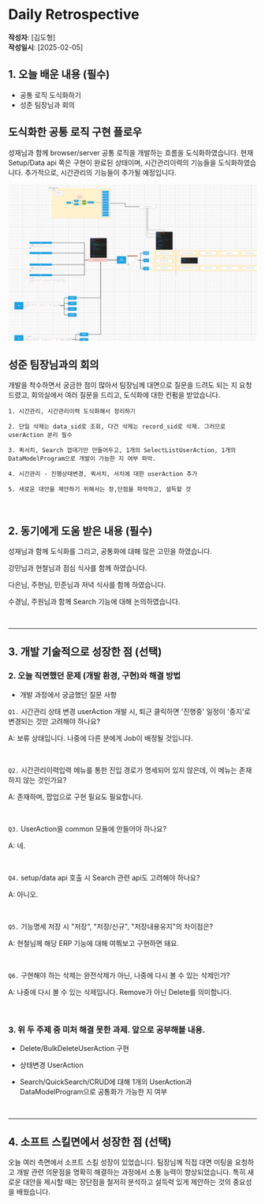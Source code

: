 # Daily Retrospective

**작성자**: [김도형]  
**작성일시**: [2025-02-05]

## 1. 오늘 배운 내용 (필수)

- 공통 로직 도식화하기
- 성준 팀장님과 회의

## 도식화한 공통 로직 구현 플로우

성재님과 함께 browser/server 공통 로직을 개발하는 흐름을 도식화하였습니다. 현재 Setup/Data api 쪽은 구현이 완료된 상태이며, 시간관리이력의 기능들을 도식화하였습니다. 추가적으로, 시간관리의 기능들이 추가될 예정입니다.

![alt text](../ref/김도형_이미지/김도형_1.png)

## 성준 팀장님과의 회의

개발을 착수하면서 궁금한 점이 많아서 팀장님께 대면으로 질문을 드려도 되는 지 요청드렸고, 회의실에서 여러 질문을 드리고, 도식화에 대한 컨펌을 받았습니다.

`1. 시간관리, 시간관리이력 도식화해서 정리하기`

`2. 단일 삭제는 data_sid로 조회, 다건 삭제는 record_sid로 삭제. 그러므로 userAction 분리 필수`

`3. 퀵서치, Search 껍데기만 만들어두고, 1개의 SelectListUserAction, 1개의 DataModelProgram으로 개발이 가능한 지 여부 파악.`

`4. 시간관리 - 진행상태변경, 퀵서치, 서치에 대한 userAction 추가`

`5. 새로운 대안을 제안하기 위해서는 장,단점을 파악하고, 설득할 것 `

<br>

## 2. 동기에게 도움 받은 내용 (필수)

성재님과 함께 도식화를 그리고, 공통화에 대해 많은 고민을 하였습니다.

강민님과 현철님과 점심 식사를 함께 하였습니다.

다은님, 주현님, 민준님과 저녁 식사를 함께 하였습니다.

수경님, 주원님과 함께 Search 기능에 대해 논의하였습니다.

<br>

---

## 3. 개발 기술적으로 성장한 점 (선택)

### 2. 오늘 직면했던 문제 (개발 환경, 구현)와 해결 방법

- 개발 과정에서 궁금했던 질문 사항

`Q1.` 시간관리 상태 변경 userAction 개발 시, 퇴근 클릭하면 '진행중' 일정이 '중지'로 변경되는 것만 고려해야 하나요?

A: 보류 상태입니다. 나중에 다른 분에게 Job이 배정될 것입니다.

<br>

`Q2.` 시간관리이력입력 메뉴를 통한 진입 경로가 명세되어 있지 않은데, 이 메뉴는 존재하지 않는 것인가요?

A: 존재하며, 팝업으로 구현 필요도 필요합니다.

<br>

`Q3.` UserAction을 common 모듈에 만들어야 하나요?

A: 네.

<br>

`Q4.` setup/data api 호출 시 Search 관련 api도 고려해야 하나요?

A: 아니오.

<br>

`Q5.` 기능명세 저장 시 "저장", "저장/신규", "저장내용유지"의 차이점은?

A: 현철님께 해당 ERP 기능에 대해 여쭤보고 구현하면 돼요.

<br>

`Q6.` 구현해야 하는 삭제는 완전삭제가 아닌, 나중에 다시 볼 수 있는 삭제인가?

A: 나중에 다시 볼 수 있는 삭제입니다. Remove가 아닌 Delete를 의미합니다.

<br>

### 3. 위 두 주제 중 미처 해결 못한 과제. 앞으로 공부해볼 내용.

- Delete/BulkDeleteUserAction 구현

- 상태변경 UserAction

- Search/QuickSearch/CRUD에 대해 1개의 UserAction과 DataModelProgram으로 공통화가 가능한 지 여부

<br>

---

## 4. 소프트 스킬면에서 성장한 점 (선택)

오늘 여러 측면에서 소프트 스킬 성장이 있었습니다. 팀장님께 직접 대면 미팅을 요청하고 개발 관련 의문점을 명확히 해결하는 과정에서 소통 능력이 향상되었습니다. 특히 새로운 대안을 제시할 때는 장단점을 철저히 분석하고 설득력 있게 제안하는 것의 중요성을 배웠습니다.

